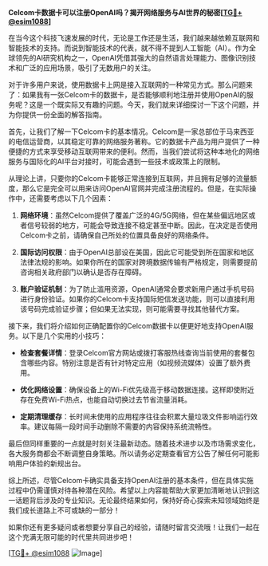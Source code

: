 **Celcom卡数据卡可以注册OpenAI吗？揭开网络服务与AI世界的秘密[[TG💪+ @esim1088](https://t.me/s/esim1088)]**

在当今这个科技飞速发展的时代，无论是工作还是生活，我们越来越依赖互联网和智能技术的支持。而说到智能技术的代表，就不得不提到人工智能（AI）。作为全球领先的AI研究机构之一，OpenAI凭借其强大的自然语言处理能力、图像识别技术和广泛的应用场景，吸引了无数用户的关注。

对于许多用户来说，使用数据卡上网是接入互联网的一种常见方式。那么问题来了：如果我有一张Celcom卡的数据卡，是否能够顺利地注册并使用OpenAI的服务呢？这是一个既实际又有趣的问题。今天，我们就来详细探讨一下这个问题，并为你提供一份全面的解答指南。

首先，让我们了解一下Celcom卡的基本情况。Celcom是一家总部位于马来西亚的电信运营商，以其稳定可靠的网络服务著称。它的数据卡产品为用户提供了一种便捷的方式来享受移动互联网带来的便利。然而，当我们尝试将这种本地化的网络服务与国际化的AI平台对接时，可能会遇到一些技术或政策上的限制。

从理论上讲，只要你的Celcom卡能够正常连接到互联网，并且拥有足够的流量额度，那么它是完全可以用来访问OpenAI官网并完成注册流程的。但是，在实际操作中，还需要考虑以下几个因素：

1. **网络环境**：虽然Celcom提供了覆盖广泛的4G/5G网络，但在某些偏远地区或者信号较弱的地方，可能会导致连接不稳定甚至中断。因此，在决定是否使用Celcom卡之前，请确保自己所处的位置具备良好的网络条件。

2. **国际访问权限**：由于OpenAI总部设在美国，因此它可能受到所在国家和地区法律法规的影响。如果你所在的国家对跨境数据传输有严格规定，则需要提前咨询相关政府部门以确认是否存在障碍。

3. **账户验证机制**：为了防止滥用资源，OpenAI通常会要求新用户通过手机号码进行身份验证。如果你的Celcom卡支持国际短信发送功能，则可以直接利用该号码完成验证步骤；但如果无法实现，则可能需要寻找其他替代方案。

接下来，我们将介绍如何正确配置你的Celcom数据卡以便更好地支持OpenAI服务。以下是几个实用的小技巧：

- **检查套餐详情**：登录Celcom官方网站或拨打客服热线查询当前使用的套餐包含哪些内容。特别注意是否有针对特定应用（如视频流媒体）设置了额外费用。
  
- **优化网络设置**：确保设备上的Wi-Fi优先级高于移动数据连接。这样即使附近存在免费Wi-Fi热点，也能自动切换过去节省流量消耗。

- **定期清理缓存**：长时间未使用的应用程序往往会积累大量垃圾文件影响运行效率。建议每隔一段时间手动删除不需要的内容保持系统流畅性。

最后但同样重要的一点就是时刻关注最新动态。随着技术进步以及市场需求变化，各大服务商都会不断调整自身策略。所以请务必定期查看官方公告了解任何可能影响用户体验的新规出台。

综上所述，尽管Celcom卡确实具备支持OpenAI注册的基本条件，但在具体实施过程中仍需谨慎对待各种潜在风险。希望以上内容能帮助大家更加清晰地认识到这一话题背后涉及的专业知识。无论最终结果如何，保持好奇心探索未知领域始终是我们成长道路上不可或缺的一部分！

如果你还有更多疑问或者想要分享自己的经验，请随时留言交流哦！让我们一起在这个充满无限可能的时代里共同进步吧！

[[TG💪+ @esim1088](https://t.me/s/esim1088) ![Image](https://i.postimg.cc/4NQfJmqS/Snipaste-2025-05-13-00-14-12.png)]